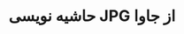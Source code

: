 ---
############################# Static ############################
layout: "auto-gen-annotation"

############################# Head ############################
head_title: "جاوا JPG Annotation API Annotate در سی شارپ"
head_description: "Java API برای ایجاد و حاشیه نویسی انواع حاشیه نویسی محبوب از JPG، تصاویر، نقشه ها و فرمت های فایل سند."

############################# Header ############################
title: "حاشیه نویسی JPG از جاوا"
description: ""
bg_image: "https://cms.admin.containerize.com/templates/aspose/App_Themes/V3/images/bg/header1.png"
bg_overlay: false
button:
    enable: true
    icon: "fas fa-arrow-down"
    label: "دانلود نسخه آزمایشی رایگان"
    link: "https://downloads.groupdocs.com/annotation/java"

############################# About ############################
about:
    enable: true
    title: "درباره GroupDocs.Annotation برای Java API"
    content: |
        GroupDocs.Annotation برای Java API کتابخانه ای است که به شما امکان می دهد حاشیه نویسی را به PDF، Word و سایر اسناد در مک، ویندوز یا اوبونتو اضافه کنید. [GroupDocs.Annotation for Java](/annotation/java) یک API بومی جاوا برای مدیریت حاشیه نویسی با پشتیبانی جامع برای ایجاد، افزودن، ویرایش، حذف، استخراج و صادر کردن حاشیه نویسی از تصاویر و اسناد مختلف دیگر است. فهرست کامل قالب‌های سند پشتیبانی‌شده را می‌توانید در این [صفحه] ببینید (https://docs.groupdocs.com/annotation/java/supported-document-formats/).
        این کتابخانه به شما امکان می دهد نه تنها با سند JPG بلکه با بسیاری از اسناد دیگر مانند Word، Excel، PowerPoint، Outlook ایمیل ها، Visio، Adobe، OpenDocument، OpenOffice، Photoshop، AutoCad و بسیاری دیگر کار کنید.
        GroupDocs.Annotation for Java API به شما امکان می دهد یادداشت های جدید ایجاد و اضافه کنید، حاشیه نویسی ها را ویرایش کنید، نظرات، حاشیه نویسی را استخراج کنید و آنها را از اسناد حذف کنید. این کتابخانه از 13 نوع حاشیه نویسی مختلف پشتیبانی می کند، از جمله متن، چند خط، ناحیه، زیر خط، نقطه، واترمارک، پیکان، بیضی، جایگزینی متن، فاصله، فیلد متن، ویرایش منابع در PDF، HTML، اسناد Microsoft Word، صفحات گسترده، نمودارها، ارائه ها، نقشه ها، تصاویر و بسیاری از فرمت های فایل دیگر.
        مثال (لطفاً به زیر مراجعه کنید) کار با سند JPG را نشان می دهد، در این مثال می توانید مراحل اصلی نحوه کار با GroupDocs را مشاهده کنید. حاشیه نویسی: راه اندازی مجوز، باز کردن سندی که می خواهید با آن کار کنید، ایجاد یک حاشیه نویسی، اضافه کردن اشیاء داده برای تنظیم ویژگی های حاشیه نویسی با توجه به نیاز شما و ذخیره نتیجه در مکان مورد نیاز. همچنین می‌توانید جزئیات بیشتری از ویژگی‌های پشتیبانی‌شده در [صفحه] github ما (https://github.com/groupdocs-annotation/GroupDocs.Annotation-for-Java)، یا در محصول ما [اسناد] (https: //docs.groupdocs.com/annotation/java/getting-started/).

############################# Steps ############################
howTo_Add:
steps_Add:
    enable: true
    title_left: "مراحل افزودن حاشیه نویسی به JPG در جاوا"
    content_left: |
        [GroupDocs.Annotation](/annotation/java/) با اجرای چند مرحله آسان، افزودن انواع حاشیه نویسی به فایل های JPG در هر برنامه مبتنی بر جاوا را برای توسعه دهندگان جاوا آسان می کند.
        *   اشیاء Reply را با نظر و تاریخ ایجاد کنید.
        *   شی AreaAnnotation ایجاد کنید، گزینه های ناحیه را تنظیم کنید و پاسخ ها را اضافه کنید.
        *   شی Annotator ایجاد کنید و حاشیه نویسی ناحیه را اضافه کنید.
        *   ذخیره فایل خروجی
    title_right: "سیستم مورد نیاز"
    content_right: |
        GroupDocs.Annotation برای API های جاوا در همه سیستم عامل ها و سیستم عامل های اصلی پشتیبانی می شود. لطفا قبل از اجرای کد زیر، از نصب پیش نیازهای زیر بر روی سیستم خود اطمینان حاصل کنید.
        *   سیستم عامل: مایکروسافت ویندوز، لینوکس، MacOS
        *   محیط توسعه: NetBeans، Intellij IDEA، Eclipse و غیره
        *   محیط اجرای جاوا: جاوا 7 (1.7) و بالاتر
        *   آخرین نسخه GroupDocs.Annotation را برای جاوا از [GroupDocs Artifact Repository] دریافت کنید (https://repository.groupdocs.com/webapp/#/artifacts/browse/tree/General/repo/com/groupdocs/groupdocs-annotation)

############################# Preview ############################
preview_Add:
    enable: true
    title: پیش نمایش حاشیه نویسی و نمونه کد
    content: |
        ![Annotation preview image](https://docs.groupdocs.com/annotation/java/images/add-area-annotation.png)
    code: |
        ```java
        // Create an instance of Reply class and add comments
        Reply firstReply = new Reply();
        firstReply.setComment("First comment");
        firstReply.setRepliedOn(Calendar.getInstance().getTime());
        
        Reply secondReply = new Reply();
        secondReply.setComment("Second comment");
        secondReply.setRepliedOn(Calendar.getInstance().getTime());
        
        List<Reply> replies = new ArrayList<Reply>();
        replies.add(firstReply);
        replies.add(secondReply);
        
        // Create an instance of AreaAnnotation class and set options
        AreaAnnotation area = new AreaAnnotation();
        area.setBackgroundColor(65535);
        area.setBox(new Rectangle(100, 100, 100, 100));
        area.setCreatedOn(Calendar.getInstance().getTime());
        area.setMessage("This is area annotation");
        area.setOpacity(0.7);
        area.setPageNumber(0);
        area.setPenColor(65535);
        area.setPenStyle(PenStyle.Dot);
        area.setPenWidth((byte) 3);
        area.setReplies(replies);
        
        // Create an instance of Annotator class
        Annotator annotator = new Annotator("input.bmp");
        
        // Add annotation
        annotator.add(area);
        
        // Save to file
        annotator.save("output.bmp");
        annotator.dispose();
        ```

############################# Steps ############################
howTo_Remove:
steps_Remove:
    enable: true
    title_left: "مراحل حذف حاشیه نویسی از JPG در جاوا"
    content_left: |
        [GroupDocs.Annotation](/annotation/java/) با اجرای چند مرحله آسان، حذف جزئیات حاشیه نویسی از فایل های JPG در هر برنامه مبتنی بر جاوا را برای توسعه دهندگان جاوا آسان تر می کند.
        *   اشیاء Reply را با نظر و تاریخ ایجاد کنید.
        *   آبجکت SaveOptions را نمونه برداری کنید و AnnotationTypes = AnnotationType.None را تنظیم کنید.
        *   فراخوانی روش ذخیره با مسیر سند حاصل یا جریان و شی SaveOptions.

############################# Preview ############################
preview_Remove:
    enable: true
    code: |
        ```java
        // Create an instance of Annotator class 
        Annotator annotator = new Annotator("C://input.bmp");

        // Remove annotation by set type None 
        SaveOptions saveOptions = new SaveOptions();
        saveOptions.setAnnotationTypes(AnnotationType.None);

        // Save annotation to output file
        annotator.save("C://output.bmp", saveOptions);
        annotator.dispose();
        ```

############################# Steps ############################
howTo_Edit:
steps_Edit:
    enable: true
    title_left: "مراحل ویرایش حاشیه نویسی از JPG در جاوا"
    content_left: |
        [GroupDocs.Annotation](/annotation/java/) با اجرای چند مرحله آسان، به‌روزرسانی ویژگی‌های حاشیه‌نویسی مختلف از فایل‌های JPG در هر برنامه مبتنی بر جاوا را برای توسعه‌دهندگان جاوا آسان‌تر می‌کند.
        *   شی Annotator با مسیر سند ورودی یا جریان با LoadOptions نمونه با ImportAnnotations = درست است.
        *   مقداری پیاده سازی AnnotationBase ایجاد کنید و شناسه حاشیه نویسی موجود را تنظیم کنید (اگر حاشیه نویسی با آن شناسه یافت نشد، چیزی تغییر نخواهد کرد) یا لیست مسیر حاشیه نویسی ها (همه حاشیه نویسی های موجود حذف خواهند شد).
        *   فراخوانی روش به روز رسانی شی Annotator با حاشیه نویسی ارسال شده.
        *   فراخوانی روش ذخیره با مسیر سند حاصل یا جریان و شی SaveOptions.

############################# Preview ############################
preview_Edit:
    enable: true
    code: |
        ```java
        String outputPath = "UpdateAnnotation.bmp";

        // Create an instance of Annotator class
        Annotator annotator = new Annotator("input.bmp");
        
        // Create an instance of Reply class for first example and add comments
        Reply reply1 = new Reply();
        reply1.setComment("Original first comment");
        reply1.setRepliedOn(Calendar.getInstance().getTime());
        
        Reply reply2 = new Reply();
        reply2.setComment("Original second comment");
        reply2.setRepliedOn(Calendar.getInstance().getTime());
        
        java.util.List replies = new ArrayList();
        replies.add(reply1);
        replies.add(reply2);
        
        // Create an instance of AreaAnnotation class and set options
        AreaAnnotation original = new AreaAnnotation();
        original.setId(1);
        original.setBackgroundColor(65535);
        original.setBox(new Rectangle(100, 100, 100, 100));
        original.setCreatedOn(Calendar.getInstance().getTime());
        original.setMessage("This is original annotation");
        original.setReplies(replies);
        
        // Add original annotation
        annotator.add(original);
        annotator.save(outputPath);
        annotator.dispose();
        
        LoadOptions loadOptions = new LoadOptions();
        
        // Open annotated document
        Annotator annotator1 = new Annotator(outputPath, loadOptions);
        
        // Create an instance of Reply class for update first example
        Reply reply3 = new Reply();
        reply3.setComment("Updated first comment");
        reply3.setRepliedOn(Calendar.getInstance().getTime());
        
        Reply reply4 = new Reply();
        reply4.setComment("Updated second comment");
        reply4.setRepliedOn(Calendar.getInstance().getTime());
        
        java.util.List replies1 = new ArrayList();
        replies1.add(reply3);
        replies1.add(reply4);

        // Suggest we want change some properties of existed annotation
        AreaAnnotation updated = new AreaAnnotation();
        updated.setId(1);
        updated.setBackgroundColor(255);
        updated.setBox(new Rectangle(0, 0, 50, 200));
        updated.setCreatedOn(Calendar.getInstance().getTime());
        updated.setMessage("This is updated annotation");
        updated.setReplies(replies1);
        
        // Update and save annotation
        annotator1.update(updated);
        annotator1.save(outputPath);
        annotator1.dispose();
        ```

############################# Steps ############################
howTo_Extract:
steps_Extract:
    enable: true
    title_left: "مراحل استخراج حاشیه نویسی از JPG در جاوا"
    content_left: |
        [GroupDocs.Annotation](/annotation/java/) با اجرای چند مرحله آسان، حاشیه نویسی اسناد و استخراج اطلاعات حاشیه نویسی از فایل های JPG در هر برنامه مبتنی بر جاوا را برای توسعه دهندگان جاوا آسان می کند.
        *   اشیاء Reply را با نظر و تاریخ ایجاد کنید.
        *   شی LoadOptions را Instantiate کنید و SetImportAnnotations را با آرگومان واقعی فراخوانی کنید.
        *   متغیر را با نوع List تعریف کنید.
        *   روش دریافت را فراخوانی کنید و نتیجه را به متغیر بالا برگردانید.

############################# Preview ############################
preview_Extract:
    enable: true
    code: |
        ```java
        // For using this example input file ("annotated.bmp") must be with annotations
        LoadOptions loadOptions = new LoadOptions();
        
        // Create an instance of Annotator class and get annotations
        final Annotator annotator = new Annotator("annotated.bmp", loadOptions);
        List annotations = annotator.get();
        ```

############################# Demos ############################
demos:
    enable: true
    title: "دموهای زنده برای افزودن، حذف، ویرایش، استخراج حاشیه نویسی به اسناد و تصاویر"
    content: |
        همین حالا با مراجعه به وب سایت [GroupDocs.Annotation Live Demos] (https://products.groupdocs.app/annotation/family)، یادداشت ها را به فایل JPG اضافه، حذف، ویرایش و استخراج کنید. نسخه ی نمایشی زنده دارای مزایای زیر است

############################# About Formats ############################
about_formats:
    enable: true
    format:
        # format loop
        - icon: "far fa-file-jpg"
          title: "درباره فرمت فایل JPG"
          content: |
            JPG نوعی فرمت تصویر است که با استفاده از روش فشرده سازی با اتلاف ذخیره می شود. تصویر خروجی، در نتیجه فشرده سازی، تعادلی بین اندازه ذخیره سازی و کیفیت تصویر است. کاربران می توانند سطح فشرده سازی را برای رسیدن به سطح کیفی مورد نظر تنظیم کنند و در عین حال اندازه ذخیره سازی را کاهش دهند. اگر فشرده سازی 10:1 روی تصویر اعمال شود، کیفیت تصویر به میزان قابل توجهی تحت تأثیر قرار می گیرد. هرچه مقدار فشرده سازی بیشتر باشد، کیفیت تصویر کاهش می یابد.

          link: "https://docs.fileformat.com/image/jpg/"

############################# More Formats ############################
more_formats:
    enable: true
    title: "کار با سایر فرمت های سند محبوب"
    content: |
        ویژگی های حاشیه نویسی را از برخی از فرمت های فایل محبوب همانطور که در زیر ذکر شده است به روز کنید.
    format:
        # format loop
        - name: "Annotate PDF document"
          link: "https://products.groupdocs.com/annotation/java/pdf/"
          description: "Adobe Portable Document Format"

        # format loop
        - name: "Annotate DOC document"
          link: "https://products.groupdocs.com/annotation/java/doc/"
          description: "Microsoft Word Document"

        # format loop
        - name: "Annotate DOCM document"
          link: "https://products.groupdocs.com/annotation/java/docm/"
          description: "Microsoft Word Macro-Enabled Document"

        # format loop
        - name: "Annotate DOCX document"
          link: "https://products.groupdocs.com/annotation/java/docx/"
          description: "Microsoft Word Open XML Document"

        # format loop
        - name: "Annotate DOT document"
          link: "https://products.groupdocs.com/annotation/java/dot/"
          description: "Microsoft Word Document Template"

        # format loop
        - name: "Annotate DOTX document"
          link: "https://products.groupdocs.com/annotation/java/dotx/"
          description: "Word Open XML Document Template"

        # format loop
        - name: "Annotate RTF document"
          link: "https://products.groupdocs.com/annotation/java/rtf/"
          description: "Rich Text Document"

        # format loop
        - name: "Annotate ODT document"
          link: "https://products.groupdocs.com/annotation/java/odt/"
          description: "Open Document Text"

        # format loop
        - name: "Annotate XLS document"
          link: "https://products.groupdocs.com/annotation/java/xls/"
          description: "Microsoft Excel Binary File Format"

        # format loop
        - name: "Annotate XLSX document"
          link: "https://products.groupdocs.com/annotation/java/xlsx/"
          description: "Microsoft Excel Open XML Spreadsheet"

        # format loop
        - name: "Annotate XLSM document"
          link: "https://products.groupdocs.com/annotation/java/xlsm/"
          description: "Microsoft Excel Macro-Enabled Spreadsheet"

        # format loop
        - name: "Annotate XLSB document"
          link: "https://products.groupdocs.com/annotation/java/xlsb/"
          description: "Microsoft Excel Binary Worksheet"

        # format loop
        - name: "Annotate ODS document"
          link: "https://products.groupdocs.com/annotation/java/ods/"
          description: "Open Document Spreadsheet"

        # format loop
        - name: "Annotate PPT document"
          link: "https://products.groupdocs.com/annotation/java/ppt/"
          description: "PowerPoint Presentation"

        # format loop
        - name: "Annotate PPTX document"
          link: "https://products.groupdocs.com/annotation/java/pptx/"
          description: "PowerPoint Open XML Presentation"

        # format loop
        - name: "Annotate PPSX document"
          link: "https://products.groupdocs.com/annotation/java/ppsx/"
          description: "PowerPoint Open XML Slide Show"

        # format loop
        - name: "Annotate POTM document"
          link: "https://products.groupdocs.com/annotation/java/potm/"
          description: "Microsoft PowerPoint Template"

        # format loop
        - name: "Annotate PPTM document"
          link: "https://products.groupdocs.com/annotation/java/pptm/"
          description: "Microsoft PowerPoint Presentation"

        # format loop
        - name: "Annotate PPS document"
          link: "https://products.groupdocs.com/annotation/java/pps/"
          description: "Microsoft PowerPoint 97-2003 Slide Show"

        # format loop
        - name: "Annotate ODP document"
          link: "https://products.groupdocs.com/annotation/java/odp/"
          description: "OpenDocument Presentation"

        # format loop
        - name: "Annotate HTML document"
          link: "https://products.groupdocs.com/annotation/java/html/"
          description: "HyperText Markup Language"

        # format loop
        - name: "Annotate TIFF document"
          link: "https://products.groupdocs.com/annotation/java/tiff/"
          description: "Tagged Image File Format"

        # format loop
        - name: "Annotate JPEG document"
          link: "https://products.groupdocs.com/annotation/java/jpeg/"
          description: "JPEG Image"

        # format loop
        - name: "Annotate PNG document"
          link: "https://products.groupdocs.com/annotation/java/png/"
          description: "Portable Network Graphic"

        # format loop
        - name: "Annotate EML document"
          link: "https://products.groupdocs.com/annotation/java/eml/"
          description: "E-mail Message"

        # format loop
        - name: "Annotate MSG document"
          link: "https://products.groupdocs.com/annotation/java/msg/"
          description: "Microsoft Outlook E-mail Message"

        # format loop
        - name: "Annotate VSD document"
          link: "https://products.groupdocs.com/annotation/java/vsd/"
          description: "Microsoft Visio 2003-2010 Drawing"

        # format loop
        - name: "Annotate VSDX document"
          link: "https://products.groupdocs.com/annotation/java/vsdx/"
          description: "Microsoft Visio Drawing"

        # format loop
        - name: "Annotate VSS document"
          link: "https://products.groupdocs.com/annotation/java/vss/"
          description: "Microsoft Visio 2003-2010 Stencil"

        # format loop
        - name: "Annotate VST document"
          link: "https://products.groupdocs.com/annotation/java/vst/"
          description: "Microsoft Visio 2013 Stencil"

        # format loop
        - name: "Annotate DWG document"
          link: "https://products.groupdocs.com/annotation/java/dwg/"
          description: "Autodesk Design Data Formats"

        # format loop
        - name: "Annotate DXF document"
          link: "https://products.groupdocs.com/annotation/java/dxf/"
          description: "AutoCAD Drawing Interchange"

        # format loop
        - name: "Annotate DCM document"
          link: "https://products.groupdocs.com/annotation/java/dcm/"
          description: "Digital Imaging and Communications in Medicine"

        # format loop
        - name: "Annotate WMF document"
          link: "https://products.groupdocs.com/annotation/java/wmf/"
          description: "Windows Metafile"

        # format loop
        - name: "Annotate EMF document"
          link: "https://products.groupdocs.com/annotation/java/emf/"
          description: "Enhanced Metafile Format"


############################# Back to top ###############################
back_to_top:
    enable: true
---